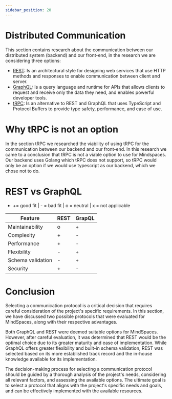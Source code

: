 ```yaml
---
sidebar_position: 20
---
```


# Distributed Communication

This section contains research about the communication between our distributed system (backend) and our front-end, in the research we are considering three options:

- [REST](rest): Is an architectural style for designing web services that use HTTP methods and responses to enable communication between client and server.
- [GraphQL](graphql): Is a query language and runtime for APIs that allows clients to request and receive only the data they need, and enables powerful developer tools.
- [tRPC](trpc): Is an alternative to REST and GraphQL that uses TypeScript and Protocol Buffers to provide type safety, performance, and ease of use.

# Why tRPC is not an option

In the section tRPC we researched the viability of using tRPC for the communication between our backend and our front-end. In this research we came to a conclusion that tRPC is not a viable option to use for Mindspaces. Our backend uses Golang which tRPC does not support, so tRPC would only be an option if we would use typescript as our backend, which we chose not to do.

# REST vs GraphQL

- += good fit | - = bad fit | o = neutral | x = not applicable

| Feature           | REST | GrapQL |
| ----------------- | ---- | ------ |
| Maintainability   | o    | +      |
| Complexity        | +    | -      |
| Performance       | +    | -      |
| Flexibility       | -    | +      |
| Schema validation | -    | +      |
| Security          | +    | -      |

# Conclusion

Selecting a communication protocol is a critical decision that requires careful consideration of the project's specific requirements. In this section, we have discussed two possible protocols that were evaluated for MindSpaces, along with their respective advantages.

Both GraphQL and REST were deemed suitable options for MindSpaces. However, after careful evaluation, it was determined that REST would be the optimal choice due to its greater maturity and ease of implementation. While GraphQL offers greater flexibility and built-in schema validation, REST was selected based on its more established track record and the in-house knowledge available for its implementation.

The decision-making process for selecting a communication protocol should be guided by a thorough analysis of the project's needs, considering all relevant factors, and assessing the available options. The ultimate goal is to select a protocol that aligns with the project's specific needs and goals, and can be effectively implemented with the available resources.
